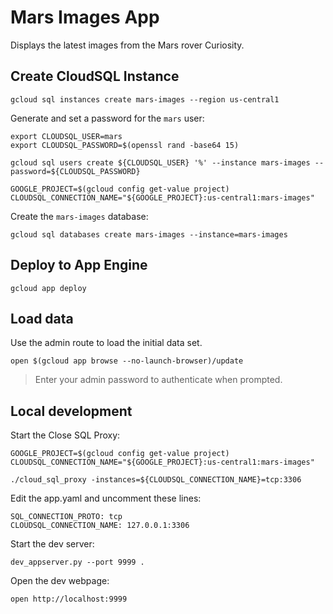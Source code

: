 # Mars Images App

Displays the latest images from the Mars rover Curiosity.

## Create CloudSQL Instance

```
gcloud sql instances create mars-images --region us-central1
```

Generate and set a password for the `mars` user:

```
export CLOUDSQL_USER=mars
export CLOUDSQL_PASSWORD=$(openssl rand -base64 15)

gcloud sql users create ${CLOUDSQL_USER} '%' --instance mars-images --password=${CLOUDSQL_PASSWORD}
```

```
GOOGLE_PROJECT=$(gcloud config get-value project)
CLOUDSQL_CONNECTION_NAME="${GOOGLE_PROJECT}:us-central1:mars-images"
```

Create the `mars-images` database:

```
gcloud sql databases create mars-images --instance=mars-images
```

## Deploy to App Engine

```
gcloud app deploy
```

## Load data

Use the admin route to load the initial data set.

```
open $(gcloud app browse --no-launch-browser)/update
```

> Enter your admin password to authenticate when prompted.

## Local development

Start the Close SQL Proxy:

```
GOOGLE_PROJECT=$(gcloud config get-value project)
CLOUDSQL_CONNECTION_NAME="${GOOGLE_PROJECT}:us-central1:mars-images"
```

```
./cloud_sql_proxy -instances=${CLOUDSQL_CONNECTION_NAME}=tcp:3306
```

Edit the app.yaml and uncomment these lines:

```
SQL_CONNECTION_PROTO: tcp
CLOUDSQL_CONNECTION_NAME: 127.0.0.1:3306
```

Start the dev server:

```
dev_appserver.py --port 9999 .
```

Open the dev webpage:

```
open http://localhost:9999
```
